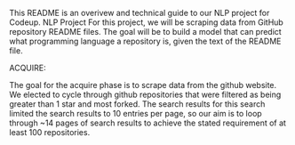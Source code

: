 This README is an overivew and technical guide to our NLP project for Codeup.
NLP Project
For this project, we will be scraping data from GitHub repository README files. The goal will be to build a model that can predict what programming language a repository is, given the text of the README file.

ACQUIRE:

The goal for the acquire phase is to scrape data from the github website. We elected to cycle through github repositories that were filtered as being greater than 1 star and most forked. The search results for this search limited the search results to 10 entries per page, so our aim is to loop through ~14 pages of search results to achieve the stated requirement of at least 100 repositories.



